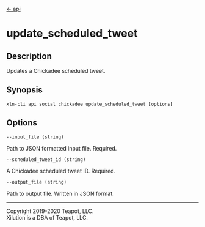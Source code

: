 [<- api](../../../api/index.md)

# update_scheduled_tweet

## Description

Updates a Chickadee scheduled tweet.

## Synopsis

```
xln-cli api social chickadee update_scheduled_tweet [options]
```

## Options

`--input_file (string)`

Path to JSON formatted input file. Required.

`--scheduled_tweet_id (string)`

A Chickadee scheduled tweet ID. Required.

`--output_file (string)`

Path to output file. Written in JSON format.

---
Copyright 2019-2020 Teapot, LLC.  
Xilution is a DBA of Teapot, LLC.
